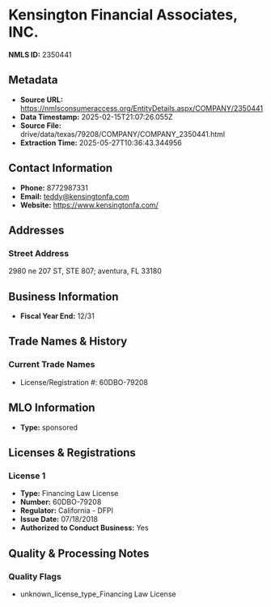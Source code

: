 # Kensington Financial Associates, INC.

**NMLS ID:** 2350441

## Metadata
- **Source URL:** https://nmlsconsumeraccess.org/EntityDetails.aspx/COMPANY/2350441
- **Data Timestamp:** 2025-02-15T21:07:26.055Z
- **Source File:** drive/data/texas/79208/COMPANY/COMPANY_2350441.html
- **Extraction Time:** 2025-05-27T10:36:43.344956

## Contact Information
- **Phone:** 8772987331
- **Email:** teddy@kensingtonfa.com
- **Website:** https://www.kensingtonfa.com/

## Addresses
### Street Address
2980 ne 207 ST, STE 807; aventura, FL 33180

## Business Information
- **Fiscal Year End:** 12/31

## Trade Names & History
### Current Trade Names
- License/Registration #: 60DBO-79208

## MLO Information
- **Type:** sponsored

## Licenses & Registrations

### License 1
- **Type:** Financing Law License
- **Number:** 60DBO-79208
- **Regulator:** California - DFPI
- **Issue Date:** 07/18/2018
- **Authorized to Conduct Business:** Yes

## Quality & Processing Notes
### Quality Flags
- unknown_license_type_Financing Law License
